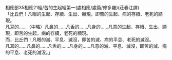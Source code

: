 相應部35相應21經/苦的生起經第一(處相應/處篇/修多羅)(莊春江譯)  
「比丘們！凡眼的生起、存續、生出、顯現，即苦的生起、病的存續、老死的顯現。  
凡耳的……（中略）凡鼻的……凡舌的……凡身的……凡意的生起、存續、生出、顯現，即苦的生起，病的存續，老死的顯現。  
而，比丘們！凡眼的滅、平息、滅沒，即苦的滅、病的平息、老死的滅沒。  
凡耳的……凡鼻的……凡舌的……凡身的……凡意的滅、平息、滅沒，即苦的滅、病的平息、老死的滅沒。」  
  
  
